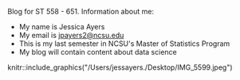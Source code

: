 Blog for ST 558 - 651.
Information about me:

  + My name is Jessica Ayers
  + My email is jpayers2@ncsu.edu
  + This is my last semester in NCSU's Master of Statistics Program
  + My blog will contain content about data science
 
 knitr::include_graphics("/Users/jessayers./Desktop/IMG_5599.jpeg")
